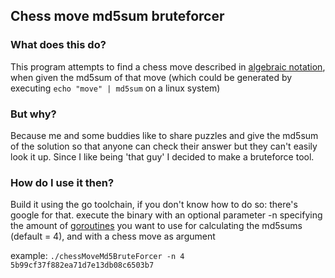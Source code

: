 ## Chess move md5sum bruteforcer
### What does this do?
This program attempts to find a chess move described in [algebraic notation](https://en.wikipedia.org/wiki/Algebraic_notation_(chess)), when given the md5sum of that move (which could be generated by executing `echo "move" | md5sum` on a linux system)

### But why?
Because me and some buddies like to share puzzles and give the md5sum of the solution so that anyone can check their answer but they can't easily look it up.
Since I like being 'that guy' I decided to make a bruteforce tool.

### How do I use it then?
Build it using the go toolchain, if you don't know how to do so: there's google for that.
execute the binary with an optional parameter -n specifying the amount of [goroutines](https://en.wikipedia.org/wiki/Go_(programming_language)#Concurrency) you want to use for calculating the md5sums (default = 4), and with a chess move as argument

example: `./chessMoveMd5BruteForcer -n 4 5b99cf37f882ea71d7e13db08c6503b7`
